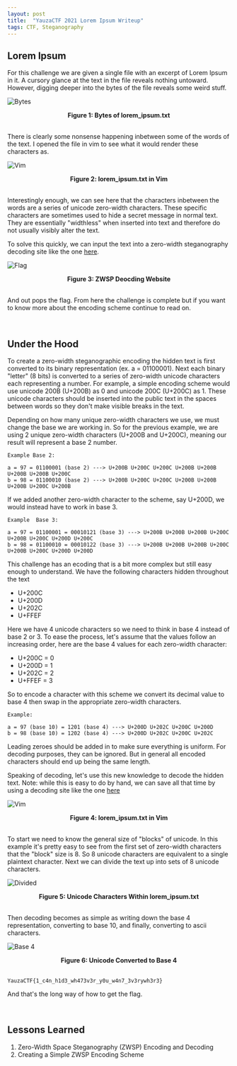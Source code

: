 ```yaml
---
layout: post
title:  "YauzaCTF 2021 Lorem Ipsum Writeup"
tags: CTF, Steganography
---
```


## Lorem Ipsum

For this challenge we are given a single file with an excerpt of Lorem Ipsum in it.
A cursory glance at the text in the file reveals nothing untoward. However, digging
deeper into the bytes of the file reveals some weird stuff.

![Bytes](/assets/yauzaCTF/bytes.png)
<figcaption align=center><b>Figure 1: Bytes of lorem_ipsum.txt</b></figcaption>
&nbsp;

There is clearly some nonsense happening inbetween some of the words of the text.
I opened the file in vim to see what it would render these characters as.

![Vim](/assets/yauzaCTF/vim.png)
<figcaption align=center><b>Figure 2: lorem_ipsum.txt in Vim </b></figcaption>
&nbsp;

Interestingly enough, we can see here that the characters inbetween the words are
a series of unicode zero-width characters. These specific characters are sometimes
used to hide a secret message in normal text. They are essentially "widthless" when
inserted into text and therefore do not usually visibly alter the text.

To solve this quickly, we can input the text into a zero-width steganography decoding site
like the one [here](http://330k.github.io/misc_tools/unicode_steganography.html).

![Flag](/assets/yauzaCTF/site.png)
<figcaption align=center><b>Figure 3: ZWSP Deocding Website </b></figcaption>
&nbsp;

And out pops the flag. From here the challenge is complete but if you want to know more about
the encoding scheme continue to read on.

&nbsp;

## Under the Hood

To create a zero-width steganographic encoding the hidden text is first converted to
its binary representation (ex. a = 01100001). Next each binary "letter" (8 bits) is converted to a series
of zero-width unicode characters each representing a number. For example, a simple
encoding scheme would use unicode 200B (U+200B) as 0 and unicode 200C (U+200C) as 1.
These unicode characters should be inserted into the public text in the spaces between words so they
don't make visible breaks in the text.

Depending on how many unique zero-width characters we use, we must change the base we are working in.
So for the previous example, we are using 2 unique zero-width characters (U+200B and U+200C), meaning our
result will represent a base 2 number.

```
Example Base 2:

a = 97 = 01100001 (base 2) ---> U+200B U+200C U+200C U+200B U+200B U+200B U+200B U+200C
b = 98 = 01100010 (base 2) ---> U+200B U+200C U+200C U+200B U+200B U+200B U+200C U+200B
```

If we added another zero-width character to the scheme, say U+200D, we would instead have to work in base 3.

```
Example  Base 3:

a = 97 = 01100001 = 00010121 (base 3) ---> U+200B U+200B U+200B U+200C U+200B U+200C U+200D U+200C
b = 98 = 01100010 = 00010122 (base 3) ---> U+200B U+200B U+200B U+200C U+200B U+200C U+200D U+200D
```

This challenge has an ecoding that is a bit more complex but still easy enough to
understand. We have the following characters hidden throughout the text

- U+200C
- U+200D
- U+202C
- U+FFEF

Here we have 4 unicode characters so we need to think in base 4 instead of base 2 or 3.
To ease the process, let's assume that the values follow an increasing order, here
are the base 4 values for each zero-width character:

- U+200C = 0
- U+200D = 1
- U+202C = 2
- U+FFEF = 3

So to encode a character with this scheme we convert its decimal value to base 4
then swap in the appropriate zero-width characters.

```
Example:

a = 97 (base 10) = 1201 (base 4) ---> U+200D U+202C U+200C U+200D
b = 98 (base 10) = 1202 (base 4) ---> U+200D U+202C U+200C U+202C
```

Leading zeroes should be added in to make sure everything is uniform. For decoding purposes,
they can be ignored. But in general all encoded characters should end up being the same length.

Speaking of decoding, let's use this new knowledge to decode the hidden text.
Note: while this is easy to do by hand, we can save all that time by using a
decoding site like the one [here](http://330k.github.io/misc_tools/unicode_steganography.html)

![Vim](/assets/yauzaCTF/vim.png)
<figcaption align=center><b>Figure 4: lorem_ipsum.txt in Vim </b></figcaption>
&nbsp;

To start we need to know the general size of "blocks" of unicode. In this example it's
pretty easy to see from the first set of zero-width characters that the "block" size is 8.
So 8 unicode characters are equivalent to a single plaintext character. Next we can divide the
text up into sets of 8 unicode characters.

![Divided](/assets/yauzaCTF/zwsp.png)
<figcaption align=center><b>Figure 5: Unicode Characters Within lorem_ipsum.txt </b></figcaption>
&nbsp;

Then decoding becomes as simple as writing down the base 4 representation, converting
to base 10, and finally, converting to ascii characters.

![Base 4](/assets/yauzaCTF/base4.png)
<figcaption align=center><b>Figure 6: Unicode Converted to Base 4 </b></figcaption>
&nbsp;

```
YauzaCTF{1_c4n_h1d3_wh473v3r_y0u_w4n7_3v3rywh3r3}
```

And that's the long way of how to get the flag.

&nbsp;

## Lessons Learned

1. Zero-Width Space Steganography (ZWSP) Encoding and Decoding
2. Creating a Simple ZWSP Encoding Scheme
